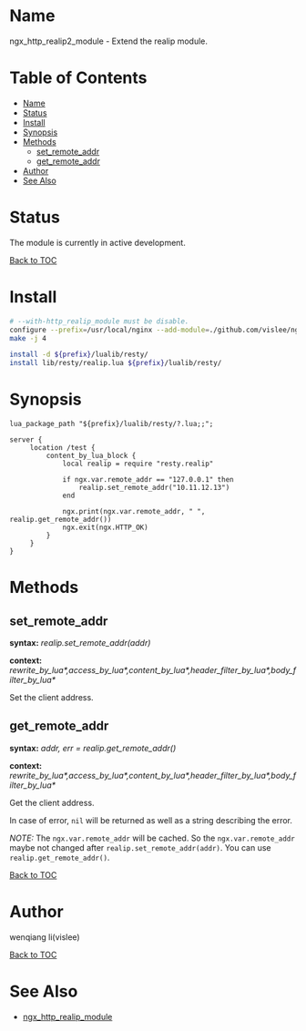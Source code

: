 Name
====

ngx_http_realip2_module - Extend the realip module.

Table of Contents
=================
* [Name](#name)
* [Status](#status)
* [Install](#install)
* [Synopsis](#synopsis)
* [Methods](#methods)
	* [set_remote_addr](#set_remote_addr)
	* [get_remote_addr](#get_remote_addr)
* [Author](#author)
* [See Also](#see-also)


Status
======
The module is currently in active development.

[Back to TOC](#table-of-contents)


Install
=======

```sh
# --with-http_realip_module must be disable.
configure --prefix=/usr/local/nginx --add-module=./github.com/vislee/ngx_http_realip2_module
make -j 4

install -d ${prefix}/lualib/resty/
install lib/resty/realip.lua ${prefix}/lualib/resty/

```


Synopsis
====================

```nginx
lua_package_path "${prefix}/lualib/resty/?.lua;;";

server {
     location /test {
         content_by_lua_block {
             local realip = require "resty.realip"

             if ngx.var.remote_addr == "127.0.0.1" then
                 realip.set_remote_addr("10.11.12.13")
             end

             ngx.print(ngx.var.remote_addr, " ", realip.get_remote_addr())
             ngx.exit(ngx.HTTP_OK)
         }
     }
}

```


Methods
=======

set_remote_addr
---------------
**syntax:** *realip.set_remote_addr(addr)*

**context:** *rewrite_by_lua\*,access_by_lua\*,content_by_lua\*,header_filter_by_lua\*,body_filter_by_lua\** 

Set the client address.

get_remote_addr
---------------
**syntax:** *addr, err = realip.get_remote_addr()*

**context:** *rewrite_by_lua\*,access_by_lua\*,content_by_lua\*,header_filter_by_lua\*,body_filter_by_lua\** 

Get the client address.

In case of error, `nil` will be returned as well as a string describing the error.


*NOTE:*  The `ngx.var.remote_addr` will be cached. So the `ngx.var.remote_addr` maybe not changed after `realip.set_remote_addr(addr)`. You can use `realip.get_remote_addr()`.


[Back to TOC](#table-of-contents)

Author
======

wenqiang li(vislee)

[Back to TOC](#table-of-contents)


See Also
========

+ [ngx_http_realip_module](http://nginx.org/en/docs/http/ngx_http_realip_module.html)
